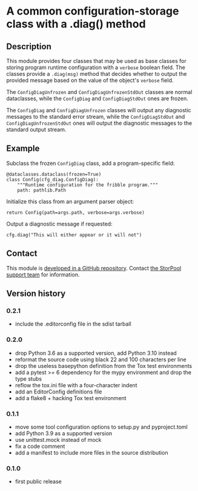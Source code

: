 # A common configuration-storage class with a .diag() method

## Description

This module provides four classes that may be used as base classes for
storing program runtime configuration with a `verbose` boolean field.
The classes provide a `.diag(msg)` method that decides whether to
output the provided message based on the value of the object's
`verbose` field.

The `ConfigDiagUnfrozen` and `ConfigDiagUnfrozenStdOut` classes are
normal dataclasses, while the `ConfigDiag` and `ConfigDiagStdOut` ones
are frozen.

The `ConfigDiag` and `ConfigDiagUnfrozen` classes will output any
diagnostic messages to the standard error stream, while
the `ConfigDiagStdOut` and `ConfigDiagUnfrozenStdOut` ones will output
the diagnostic messages to the standard output stream.

## Example

Subclass the frozen `ConfigDiag` class, add a program-specific field:

    @dataclasses.dataclass(frozen=True)
    class Config(cfg_diag.ConfigDiag):
        """Runtime configuration for the fribble program."""
        path: pathlib.Path

Initialize this class from an argument parser object:

    return Config(path=args.path, verbose=args.verbose)

Output a diagnostic message if requested:

    cfg.diag("This will either appear or it will not")

## Contact

This module is [developed in a GitHub repository][github].
Contact [the StorPool support team][support] for information.

[github]: https://github.com/storpool/python-cfg_diag
[support]: mailto:support@storpool.com

## Version history

### 0.2.1

- include the .editorconfig file in the sdist tarball

### 0.2.0

- drop Python 3.6 as a supported version, add Python 3.10 instead
- reformat the source code using black 22 and 100 characters per line
- drop the useless basepython definition from the Tox test environments
- add a pytest >= 6 dependency for the mypy environment and drop the type stubs
- reflow the tox.ini file with a four-character indent
- add an EditorConfig definitions file
- add a flake8 + hacking Tox test environment

### 0.1.1

- move some tool configuration options to setup.py and pyproject.toml
- add Python 3.9 as a supported version
- use unittest.mock instead of mock
- fix a code comment
- add a manifest to include more files in the source distribution

### 0.1.0

- first public release
